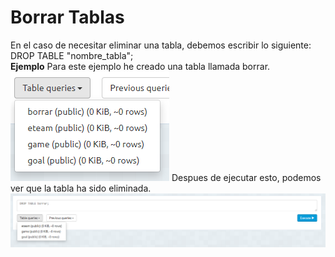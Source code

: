 <h1>Borrar Tablas</h1>
En el caso de necesitar eliminar una tabla, debemos escribir lo siguiente:<br/>
DROP TABLE "nombre_tabla";<br/>
<b>Ejemplo</b>
Para este ejemplo he creado una tabla llamada borrar.
<img src="../imagenes/BorrarTablas1.PNG"/>
Despues de ejecutar esto, podemos ver que la tabla ha sido eliminada.
<img src="../imagenes/BorrarTablas2.PNG"/>
